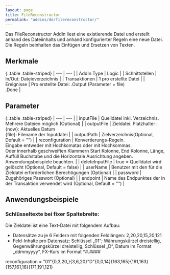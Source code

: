 ```yaml
---
layout: page
title: FileReconstructor
permalink: "addins/de/filereconstructor/"
---
```


Das FileReconstructor AddIn liest eine existierende Datei und erstellt anhand des Dateiinhalts und anhand konfigurierter Regeln eine neue Datei.
Die Regeln beinhalten das Einfügen und Ersetzen von Texten.

## Merkmale

{:.table .table-striped}
| --- | --- |
| AddIn Type | Logic |
| Schnittstellen | In/Out: Dateieverzeichnis |
| Transaktionen | 1 pro erstellte Datei |
| Ereignisse | Pro erstellte Datei: <Instanz>.Output (Parameter = file) <br /><Instanz>.Done |


## Parameter

{:.table .table-striped}
| --- | --- |
| inputFile | Quelldatei inkl. Verzeichnis. Mehrere Dateien möglich (Optional) |
| outputFile | Zieldatei. Platzhalter : <br /> {now}: Aktuelles Datum<br />	{file}: Filename der Inputdatei  |
| outputPath | Zielverzeichnis(Optional, Default = "") |
| reconfiguration | Konvertierungs-Regeln.<br />Eingabe entweder mit Hochkomatas oder mit Hochkommas.<br />Oder innerhalb geschweiften Klammern Start Kolonne, End Kolonne, Länge, Auffüll Buchstabe und die Horizontale Ausrichtung angeben.<br />Anwendungsbeispiele beachten. |
| deleteInputFile | true = Quelldatei wird gelöscht (Optional, Default = false) |
| userName | Benutzer mit den für die Zieldatei erforderlichen Berechtigungen (Optional) |
| password | Zugehöriges Passwort (Optional) |
| endpoint | Name des Endpunktes der in der Transaktion verwendet wird (Optional, Default = "") |

## Anwendungsbeispiele

### Schlüsseltexte bei fixer Spaltebreite:
Die Zieldatei ist eine Text-Datei mit folgendem Aufbau:<br />
- Datensätze zu je 6 Feldern mit folgenden Feldlängen: 2,20,20,15,20,121
- Feld-Inhalte pro Datensatz: Schlüssel „01“; Währungskürzel dreistellig, Gegenwährungskürzel dreistellig, Schlüssel „D“, Datum im Format „ddmmyyyy“, FX-Kurs im Format *#.####

reconfiguration = "01"{0,3,20,}{3,6,20}"D"{0,0,14}{163,165}{161,163}{157,161,16}{171,191,121}

